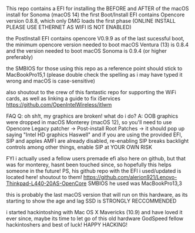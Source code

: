 This repo contains a EFI for installing the BEFORE and AFTER of the macOS install for Sonoma (macOS 14)
the first Boot/Install EFI contains Opencore version 0.8.8, which only DMG loads the first phase (ONLINE INSTALL PLEASE USE ETHERNET AS WIFI IS NOT ENABLED)

the PostInstall EFI contains opencore V0.9.9 as of the last sucessful boot, the minimum opencore version needed to boot macOS Ventura (13) is 0.8.4 and the version needed to boot macOS Sonoma is 0.9.4 (or higher preferably)

the SMBIOS for those using this repo as a reference point should stick to MacBookPro15,1 (please double check the spelling as i may have typed it wrong and macOS is case-sensitive)

also shoutout to the crew of this fantastic repo for supporting the WiFi cards, as well as linking a guide to fix iServices
https://github.com/OpenIntelWireless/itlwm

FAQ
Q: oh sh!t, my graphics are broken! what do i do?
A: OOB graphics were dropped in macOS Monterey (macOS 12), so you'll need to use Opencore Legacy patcher -> Post-install Root Patches -> it should pop up saying "Intel HD graphics Haswell" and if you are using the provided EFI, SIP and apples AMFI are already disabled, re-enabling SIP breaks backlight controls among other things, enable SIP at YOUR OWN RISK

FYI i actually used a fellow users premade efi also here on github, but that was for monterey, hasnt been touched since, so hopefully this helps someone in the future!
PS, his github repo with the EFI i used/updated is located here! shoutout to them! https://github.com/alerion921/Lenovo-Thinkpad-L440-20AS-OpenCore
SMBIOS he used was MacBookPro13,3

this is probably the last macOS version that will run on this hardware, as its starting to show the age and lag
SSD is STRONGLY RECCOMMENDED

i started hackintoshing with Mac OS X Mavericks (10.9) and have loved it ever since, maybe its time to let go of this old hardware
GodSpeed fellow hackintoshers
and best of luck! HAPPY HACKING!
